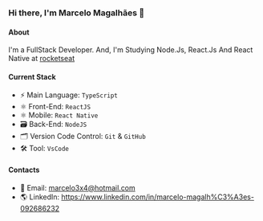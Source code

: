 ### Hi there, I'm Marcelo Magalhães 👋

#### About
I'm a FullStack Developer. And, I'm Studying Node.Js, React.Js And React Native at [rocketseat](https://www.rocketseat.com.br/)

#### Current Stack
- ⚡️ Main Language: `TypeScript`
- ⚛ Front-End: `ReactJS`
- ⚛ Mobile: `React Native`
- 🗃 Back-End: `NodeJS`
- 🗂 Version Code Control: `Git` & `GitHub`
- 🛠 Tool: `VsCode` 

#### Contacts 
- 📧 Email: marcelo3x4@hotmail.com
- 🌎 LinkedIn: https://www.linkedin.com/in/marcelo-magalh%C3%A3es-092686232



<!---
MarceloAlmd/MarceloAlmd is a ✨ special ✨ repository because its `README.md` (this file) appears on your GitHub profile.
You can click the Preview link to take a look at your changes.
--->
